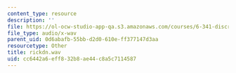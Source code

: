 ```yaml
---
content_type: resource
description: ''
file: https://ol-ocw-studio-app-qa.s3.amazonaws.com/courses/6-341-discrete-time-signal-processing-fall-2005/cc6442a6eff832b8ae44c8a5c7114587_rickdn.wav
file_type: audio/x-wav
parent_uid: 0d6abafb-55bb-d2d0-610e-ff377147d3aa
resourcetype: Other
title: rickdn.wav
uid: cc6442a6-eff8-32b8-ae44-c8a5c7114587
---
```

